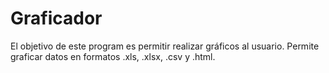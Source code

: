 # Graficador
El objetivo de este program es permitir realizar gráficos al usuario. 
Permite graficar datos en formatos .xls, .xlsx, .csv y .html.
